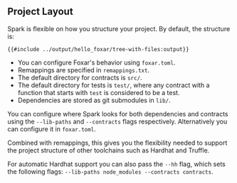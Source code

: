 ## Project Layout

Spark is flexible on how you structure your project. By default, the structure is:

```ignore
{{#include ../output/hello_foxar/tree-with-files:output}}
```

- You can configure Foxar's behavior using `foxar.toml`.
- Remappings are specified in `remappings.txt`.
- The default directory for contracts is `src/`.
- The default directory for tests is `test/`, where any contract with a function that starts with `test` is considered to be a test.
- Dependencies are stored as git submodules in `lib/`.

You can configure where Spark looks for both dependencies and contracts using the `--lib-paths` and `--contracts` flags respectively. Alternatively you can configure it in `foxar.toml`.

Combined with remappings, this gives you the flexibility needed to support the project structure of other toolchains such as Hardhat and Truffle.

For automatic Hardhat support you can also pass the `--hh` flag, which sets the following flags: `--lib-paths node_modules --contracts contracts`.
